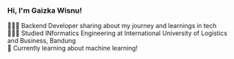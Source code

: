 ### Hi, I'm Gaizka Wisnu!

👩🏻‍💻 Backend Developer sharing about my journey and learnings in tech<br/>
👩🏻‍🎓 Studied INformatics Engineering at International University of Logistics and Business, Bandung<br/>
💭 Currently learning about machine learning!<br/>
